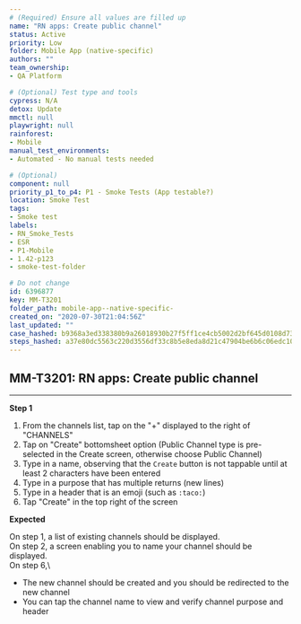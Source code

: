 ```yaml
---
# (Required) Ensure all values are filled up
name: "RN apps: Create public channel"
status: Active
priority: Low
folder: Mobile App (native-specific)
authors: ""
team_ownership: 
- QA Platform

# (Optional) Test type and tools
cypress: N/A
detox: Update
mmctl: null
playwright: null
rainforest: 
- Mobile
manual_test_environments: 
- Automated - No manual tests needed

# (Optional)
component: null
priority_p1_to_p4: P1 - Smoke Tests (App testable?)
location: Smoke Test
tags: 
- Smoke test
labels: 
- RN_Smoke_Tests
- ESR
- P1-Mobile
- 1.42-p123
- smoke-test-folder

# Do not change
id: 6396877
key: MM-T3201
folder_path: mobile-app--native-specific-
created_on: "2020-07-30T21:04:56Z"
last_updated: ""
case_hashed: b9368a3ed338380b9a26018930b27f5ff1ce4cb5002d2bf645d0108d73b10da2175d8a4cfbb54b57fbf1c42e2a7abf1a
steps_hashed: a37e80dc5563c220d3556df33c8b5e8eda8d21c47904be6b6c06edc103e305534977f5965214e0485ee77d184b19452d
---
```


## MM-T3201: RN apps: Create public channel

---

**Step 1**

1. From the channels list, tap on the "+" displayed to the right of "CHANNELS"
2. Tap on "Create" bottomsheet option (Public Channel type is pre-selected in the Create screen, otherwise choose Public Channel)
3. Type in a name, observing that the `Create` button is not tappable until at least 2 characters have been entered
4. Type in a purpose that has multiple returns (new lines)
5. Type in a header that is an emoji (such as `:taco:`)
6. Tap "Create" in the top right of the screen

**Expected**

On step 1, a list of existing channels should be displayed.\
On step 2, a screen enabling you to name your channel should be displayed.\
On step 6,\\

- The new channel should be created and you should be redirected to the new channel
- You can tap the channel name to view and verify channel purpose and header

